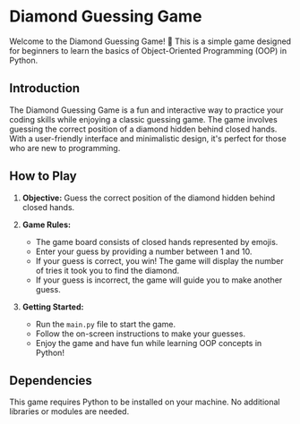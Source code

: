 # Diamond Guessing Game

Welcome to the Diamond Guessing Game! 🎉 This is a simple game designed for beginners to learn the basics of Object-Oriented Programming (OOP) in Python.

## Introduction

The Diamond Guessing Game is a fun and interactive way to practice your coding skills while enjoying a classic guessing game. The game involves guessing the correct position of a diamond hidden behind closed hands. With a user-friendly interface and minimalistic design, it's perfect for those who are new to programming.

## How to Play

1. **Objective:** Guess the correct position of the diamond hidden behind closed hands.

2. **Game Rules:**
   - The game board consists of closed hands represented by emojis.
   - Enter your guess by providing a number between 1 and 10.
   - If your guess is correct, you win! The game will display the number of tries it took you to find the diamond.
   - If your guess is incorrect, the game will guide you to make another guess.

3. **Getting Started:**
   - Run the `main.py` file to start the game.
   - Follow the on-screen instructions to make your guesses.
   - Enjoy the game and have fun while learning OOP concepts in Python!

## Dependencies

This game requires Python to be installed on your machine. No additional libraries or modules are needed.
